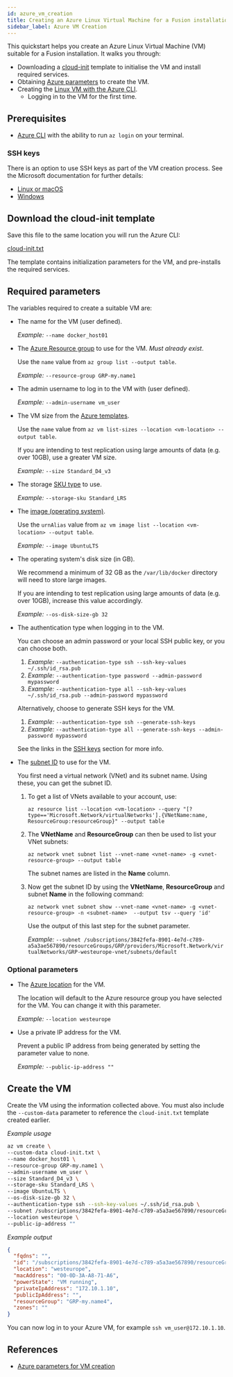 ```yaml
---
id: azure_vm_creation
title: Creating an Azure Linux Virtual Machine for a Fusion installation
sidebar_label: Azure VM Creation
---
```


This quickstart helps you create an Azure Linux Virtual Machine (VM) suitable for a Fusion installation. It walks you through:

* Downloading a [cloud-init](https://cloudinit.readthedocs.io/en/latest/topics/examples.html) template to initialise the VM and install required services.
* Obtaining [Azure parameters](https://docs.microsoft.com/en-us/cli/azure/vm?view=azure-cli-latest#az-vm-create) to create the VM.
* Creating the [Linux VM with the Azure CLI](https://docs.microsoft.com/en-us/azure/virtual-machines/linux/create-cli-complete).
  * Logging in to the VM for the first time.

## Prerequisites

* [Azure CLI](https://docs.microsoft.com/en-us/cli/azure/install-azure-cli?view=azure-cli-latest) with the ability to run `az login` on your terminal.

### SSH keys

There is an option to use SSH keys as part of the VM creation process. See the Microsoft documentation for further details:

* [Linux or macOS](https://docs.microsoft.com/en-us/azure/virtual-machines/linux/mac-create-ssh-keys)
* [Windows](https://docs.microsoft.com/en-us/azure/virtual-machines/linux/ssh-from-windows)

## Download the cloud-init template

Save this file to the same location you will run the Azure CLI:

<a id="cloud-init.txt" href="https://github.com/WANdisco/wandisco-documentation/raw/master/docs/assets/cloud-init.txt">cloud-init.txt</a>

The template contains initialization parameters for the VM, and pre-installs the required services.

## Required parameters

The variables required to create a suitable VM are:

* The name for the VM (user defined).

  _Example:_ `--name docker_host01`

* The [Azure Resource group](https://docs.microsoft.com/en-us/cli/azure/group?view=azure-cli-latest#az-group-list) to use for the VM. _Must already exist_.

  Use the `name` value from `az group list --output table`.

  _Example:_ `--resource-group GRP-my.name1`

* The admin username to log in to the VM with (user defined).

  _Example:_ `--admin-username vm_user`

* The VM size from the [Azure templates](https://docs.microsoft.com/en-us/azure/virtual-machines/windows/sizes).

  Use the `name` value from `az vm list-sizes --location <vm-location> --output table`.

  If you are intending to test replication using large amounts of data (e.g. over 10GB), use a greater VM size.

  _Example:_ `--size Standard_D4_v3`

* The storage [SKU type](https://docs.microsoft.com/en-us/rest/api/storagerp/srp_sku_types) to use.

  _Example:_ `--storage-sku Standard_LRS`

* The [image (operating system)](https://docs.microsoft.com/en-us/cli/azure/vm/image?view=azure-cli-latest#az-vm-image-list).

  Use the `urnAlias` value from `az vm image list --location <vm-location> --output table`.

  _Example:_ `--image UbuntuLTS`

* The operating system's disk size (in GB).

  We recommend a minimum of 32 GB as the `/var/lib/docker` directory will need to store large images.

  If you are intending to test replication using large amounts of data (e.g. over 10GB), increase this value accordingly.

  _Example:_ `--os-disk-size-gb 32`

* The authentication type when logging in to the VM.

  You can choose an admin password or your local SSH public key, or you can choose both.

  1. _Example:_ `--authentication-type ssh --ssh-key-values ~/.ssh/id_rsa.pub`
  1. _Example:_ `--authentication-type password --admin-password mypassword`
  1. _Example:_ `--authentication-type all --ssh-key-values ~/.ssh/id_rsa.pub --admin-password mypassword`

  Alternatively, choose to generate SSH keys for the VM.

  1. _Example:_ `--authentication-type ssh --generate-ssh-keys`
  1. _Example:_ `--authentication-type all --generate-ssh-keys --admin-password mypassword`

  See the links in the [SSH keys](#ssh-keys) section for more info.

* The [subnet ID](https://docs.microsoft.com/en-us/cli/azure/network/vnet/subnet?view=azure-cli-latest#az-network-vnet-subnet-list) to use for the VM.

  You first need a virtual network (VNet) and its subnet name. Using these, you can get the subnet ID.

  1. To get a list of VNets available to your account, use:

     `az resource list --location <vm-location> --query "[?type=='Microsoft.Network/virtualNetworks'].{VNetName:name, ResourceGroup:resourceGroup}" --output table`

  1. The **VNetName** and **ResourceGroup** can then be used to list your VNet subnets:

     `az network vnet subnet list --vnet-name <vnet-name> -g <vnet-resource-group> --output table`

     The subnet names are listed in the **Name** column.

  1. Now get the subnet ID by using the **VNetName**, **ResourceGroup** and subnet **Name** in the following command:

     `az network vnet subnet show --vnet-name <vnet-name> -g <vnet-resource-group> -n <subnet-name>  --output tsv --query 'id'`

     Use the output of this last step for the subnet parameter.

     _Example:_  `--subnet /subscriptions/3842fefa-8901-4e7d-c789-a5a3ae567890/resourceGroups/GRP/providers/Microsoft.Network/virtualNetworks/GRP-westeurope-vnet/subnets/default`

### Optional parameters

* The [Azure location](https://docs.microsoft.com/en-us/cli/azure/account?view=azure-cli-latest#az-account-list-locations) for the VM.

  The location will default to the Azure resource group you have selected for the VM. You can change it with this parameter.

  _Example:_ `--location westeurope`

* Use a private IP address for the VM.

  Prevent a public IP address from being generated by setting the parameter value to none.

  _Example:_ `--public-ip-address ""`

## Create the VM

Create the VM using the information collected above. You must also include the `--custom-data` parameter to reference the `cloud-init.txt` template created earlier.

_Example usage_

```bash
az vm create \
--custom-data cloud-init.txt \
--name docker_host01 \
--resource-group GRP-my.name1 \
--admin-username vm_user \
--size Standard_D4_v3 \
--storage-sku Standard_LRS \
--image UbuntuLTS \
--os-disk-size-gb 32 \
--authentication-type ssh --ssh-key-values ~/.ssh/id_rsa.pub \
--subnet /subscriptions/3842fefa-8901-4e7d-c789-a5a3ae567890/resourceGroups/GRP/providers/Microsoft.Network/virtualNetworks/GRP-westeurope-vnet/subnets/default \
--location westeurope \
--public-ip-address ""
```

_Example output_

```json
{
  "fqdns": "",
  "id": "/subscriptions/3842fefa-8901-4e7d-c789-a5a3ae567890/resourceGroups/GRP-my.name4/providers/Microsoft.Compute/virtualMachines/docker_host01",
  "location": "westeurope",
  "macAddress": "00-0D-3A-A8-71-A6",
  "powerState": "VM running",
  "privateIpAddress": "172.10.1.10",
  "publicIpAddress": "",
  "resourceGroup": "GRP-my.name4",
  "zones": ""
}
   ```

You can now log in to your Azure VM, for example `ssh vm_user@172.10.1.10`.

##  References

* [Azure parameters for VM creation](https://docs.microsoft.com/en-us/cli/azure/vm?view=azure-cli-latest#az-vm-create)
